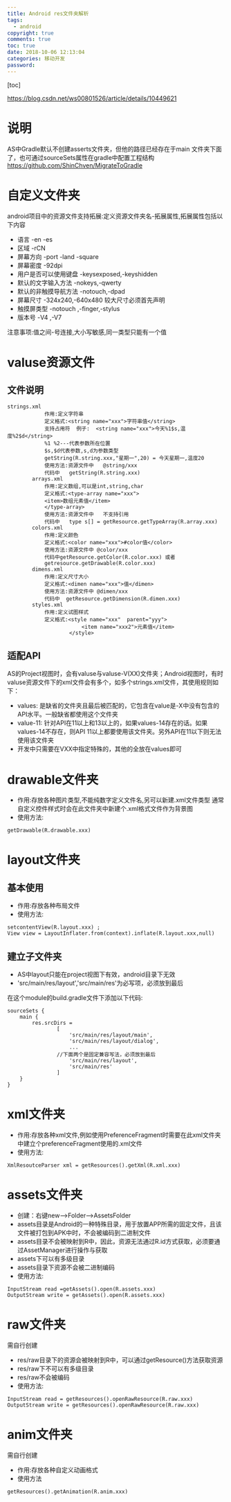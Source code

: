 ```yaml
---
title: Android res文件夹解析
tags:
  - android 
copyright: true
comments: true
toc: true
date: 2018-10-06 12:13:04
categories: 移动开发
password:
---
```

[toc]

https://blog.csdn.net/ws00801526/article/details/10449621

# 说明
AS中Gradle默认不创建asserts文件夹，但他的路径已经存在于main 文件夹下面了，也可通过sourceSets属性在gradle中配置工程结构
https://github.com/ShinChven/MigrateToGradle

# 自定义文件夹
android项目中的资源文件支持拓展:定义资源文件夹名-拓展属性,拓展属性包括以下内容

* 语言   -en -es
* 区域   -rCN
* 屏幕方向  -port  -land  -square
* 屏幕密度 -92dpi 
* 用户是否可以使用键盘  -keysexposed,-keyshidden
* 默认的文字输入方法  -nokeys,-qwerty
* 默认的非触摸导航方法  -notouch,-dpad
* 屏幕尺寸  -324x240,-640x480 较大尺寸必须首先声明
* 触摸屏类型  -notouch ,-finger,-stylus
* 版本号   -V4  ,-V7

注意事项:值之间-号连接,大小写敏感,同一类型只能有一个值 
 
# valuse资源文件
## 文件说明
~~~
strings.xml
			作用:定义字符串
			定义格式:<string name="xxx">字符串值</string>
			支持占用符  例子:  <string name="xxx">今天%1$s,温度%2$d</string>
			%1 %2---代表参数所在位置
			$s,$d代表参数,s,d为参数类型
			getString(R.string.xxx,"星期一",20) = 今天星期一,温度20
			使用方法:资源文件中   @string/xxx
			代码中   getString(R.string.xxx)
		arrays.xml
			作用:定义数组,可以是int,string,char
			定义格式:<type-array name="xxx">
			<item>数组元素值</item>
			</type-array>
			使用方法:资源文件中   不支持引用
			代码中   type s[] = getResource.getTypeArray(R.array.xxx)
		colors.xml
			作用:定义颜色
			定义格式:<color name="xxx">#color值</color>
			使用方法:资源文件中 @color/xxx
			代码中getResource.getColor(R.color.xxx) 或者
			getresource.getDrawable(R.color.xxx)
		dimens.xml
			作用:定义尺寸大小
			定义格式:<dimen name="xxx">值</dimen>
			使用方法:资源文件中 @dimen/xxx
			代码中  getResource.getDimension(R.dimen.xxx)
		styles.xml
			作用:定义试图样式
			定义格式:<style name="xxx"  parent="yyy">
            			<item name="xxx2">元素值</item>
            		</style>
~~~
## 适配API
AS的Project视图时，会有valuse与valuse-V(XX)文件夹；Android视图时，有时valuse资源文件下的xml文件会有多个，如多个strings.xml文件，其使用规则如下：
* values: 是缺省的文件夹且最后被匹配的，它包含在value是-X中没有包含的API水平。一般缺省都使用这个文件夹
* value-11: 针对API在11以上和13以上的，如果values-14存在的话。如果values-14不存在，则API 11以上都要使用该文件夹。另外API在11以下则无法使用该文件夹
* 开发中只需要在VXX中指定特殊的，其他的全放在values即可

# drawable文件夹
* 作用:存放各种图片类型,不能纯数字定义文件名,另可以新建.xml文件类型  通常自定义控件样式时会在此文件夹中新建个.xml格式文件作为背景图
* 使用方法:
~~~
getDrawable(R.drawable.xxx)
~~~

# layout文件夹
## 基本使用
* 作用:存放各种布局文件
* 使用方法:
~~~
setcontentView(R.layout.xxx) ;
View view = LayoutInflater.from(context).inflate(R.layout.xxx,null)
~~~

## 建立子文件夹
* AS中layout只能在project视图下有效，android目录下无效
* 'src/main/res/layout','src/main/res'为必写项，必须放到最后

在这个module的build.gradle文件下添加以下代码:
~~~
sourceSets {
    main {
        res.srcDirs =
                [
                    'src/main/res/layout/main', 
                    'src/main/res/layout/dialog',
                    ...
                //下面两个是固定兼容写法，必须放到最后
                    'src/main/res/layout',
                    'src/main/res'
                ]
    }
}
~~~

# xml文件夹
* 作用:存放各种xml文件,例如使用PreferenceFragment时需要在此xml文件夹中建立个preferenceFragment使用的.xml文件
* 使用方法:
~~~
XmlResoutceParser xml = getResources().getXml(R.xml.xxx)
~~~

# assets文件夹
* 创建：右键new-->Folder-->AssetsFolder
* assets目录是Android的一种特殊目录，用于放置APP所需的固定文件，且该文件被打包到APK中时，不会被编码到二进制文件
* assets目录不会被映射到R中，因此，资源无法通过R.id方式获取，必须要通过AssetManager进行操作与获取
* assets下可以有多级目录
* assets目录下资源不会被二进制编码
* 使用方法:
~~~
InputStream read =getAssets().open(R.assets.xxx)
OutputStream write = getAssets().open(R.assets.xxx)
~~~

# raw文件夹
需自行创建
* res/raw目录下的资源会被映射到R中，可以通过getResource()方法获取资源
* res/raw下不可以有多级目录
* res/raw不会被编码
* 使用方法:
~~~
InputStream read = getResources().openRawResource(R.raw.xxx)
OutputStream write = getResources().openRawResource(R.raw.xxx)
~~~

# anim文件夹
需自行创建
* 作用:存放各种自定义动画格式
* 使用方法
~~~
getResources().getAnimation(R.anim.xxx)
~~~

 
